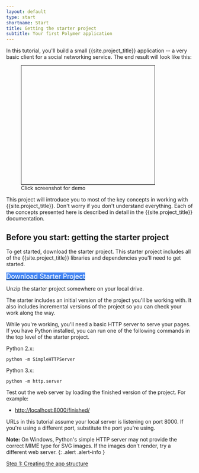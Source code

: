 ```yaml
---
layout: default
type: start
shortname: Start
title: Getting the starter project
subtitle: Your first Polymer application
---
```


<style>
#download-button {
  background: #4285f4;
  color: #fff;
  font-size: 18px;
  fill: #fff;
}
#download-button:hover {
  background: #2a56c6;
}
#download-button::shadow paper-ripple {
  color: #fff;
}
.unquote-link {
  max-width: 360px;
}
.unquote-image {
  background-image: url(/images/tutorial/finished.png);
  background-size: cover;
  background-position: top;
  width: 360px;
  height: 320px;
  border: 1px solid black;
}
</style>


In this tutorial, you'll build a small {{site.project_title}} application -- a very basic client for a social networking service. The end result will look like this:

<figure layout vertical center>
  <a href="/apps/polymer-tutorial/finished/" layout horizontal class="unquote-link">
    <div class="unquote-image"></div>
  </a>
  <figcaption>
    Click screenshot for demo
  </figcaption>
</figure>

This project will introduce you to most of the key concepts in working with {{site.project_title}}. Don't worry if you don't understand everything. Each of the concepts presented here is described in detail in the {{site.project_title}} documentation.

## Before you start: getting the starter project

To get started, download the starter project. This starter project includes all of the {{site.project_title}} libraries and dependencies you'll need to get started.

<p layout horizontal center-justified>
  <a href="https://github.com/Polymer/polymer-tutorial/archive/master.zip">
    <paper-button id="download-button" raised onclick="downloadStarter()"><core-icon icon="file-download"></core-icon>Download Starter Project</paper-button>
  </a>
</p>

Unzip the starter project somewhere on your local drive.

The starter includes an initial version of the project you'll be working with. It also includes incremental versions of the project so you can check your work along the way.

While you're working, you'll need a basic HTTP server to serve your pages. If you have Python installed, you can run one of the following commands in the top level of the starter project.

Python 2.x:

    python -m SimpleHTTPServer

Python 3.x:

    python -m http.server

Test out the web server by loading the finished version of the project. For example:

-  [http://localhost:8000/finished/](http://localhost:8000/finished/)

URLs in this tutorial assume your local server is listening on port 8000.
If you're using a different port, substitute the port you're using.

**Note:** On Windows, Python's simple HTTP server may not provide the correct MIME type for SVG images.
If the images don't render, try a different web server.
{: .alert .alert-info }


<div horizontal layout end-justified class="stepnav">
<a href="/docs/start/tutorial/step-1.html">
  <paper-button raised><core-icon icon="arrow-forward"></core-icon>Step 1: Creating the app structure</paper-button>
</a>
</div>

